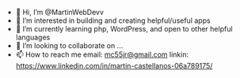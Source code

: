 - 👋 Hi, I’m @MartinWebDevv
- 👀 I’m interested in building and creating helpful/useful apps 
- 🌱 I’m currently learning php, WordPress, and open to other helpful languages
- 💞️ I’m looking to collaborate on ...
- 📫 How to reach me 
        email: mc55jr@gmail.com
        linkin: https://www.linkedin.com/in/martin-castellanos-06a789175/
        
